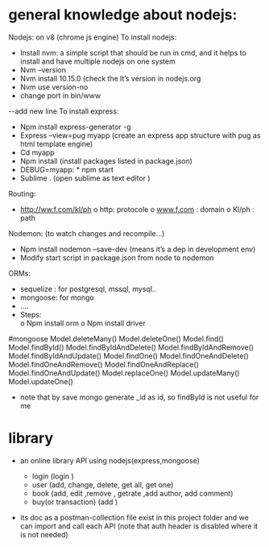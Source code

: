 # general knowledge about nodejs:
Nodejs: on v8 (chrome js engine)
To install nodejs:
-	Install nvm: a simple script that should be run in cmd, and it helps to install and have multiple nodejs on one system
-	Nvm –version  
-	Nvm install 10.15.0 (check the lt’s version in nodejs.org
-	Nvm use version-no
-   change port in bin/www


--add new line 
To install express:
-	Npm install express-generator  -g
-	Express –view=pug   myapp  (create an express app structure with pug as html template engine)
-	Cd myapp
-	Npm install (install packages listed in package.json)	
-	DEBUG=myapp: * npm start
-	Sublime .  (open sublime as text editor )

Routing:
-	http://ww.f.com/kl/ph
o	http:   protocole
o	www.f.com   : domain
o	Kl/ph   : path 

Nodemon: (to watch changes and recompile…)
-	Npm install nodemon –save-dev (means it’s a dep in development env)
-	Modify start script in package.json from node to nodemon

ORMs: 
-	sequelize : for postgresql, mssql, mysql..  
-	mongoose: for mongo
-	….
-	Steps:  
o	Npm install orm
o	Npm install driver

#mongoose
Model.deleteMany()
Model.deleteOne()
Model.find()
Model.findById()
Model.findByIdAndDelete()
Model.findByIdAndRemove()
Model.findByIdAndUpdate()
Model.findOne()
Model.findOneAndDelete()
Model.findOneAndRemove()
Model.findOneAndReplace()
Model.findOneAndUpdate()
Model.replaceOne()
Model.updateMany()
Model.updateOne()

- note that by save mongo generate _id as id, so findById is not useful for me

# library
- an online library API using nodejs(express,mongoose)

    - login (login )
    - user (add, change, delete, get all, get one)
    - book (add, edit ,remove , getrate ,add author, add comment)
    - buy(or transaction) (add )

- its doc as a postman-collection file exist in this project folder and we can import and call each API
(note that auth header is disabled where it is not needed)
